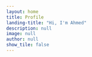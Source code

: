 ```yaml
---
layout: home
title: Profile
landing-title: "Hi, I'm Ahmed"
description: null
image: null
author: null
show_tile: false
---
```




